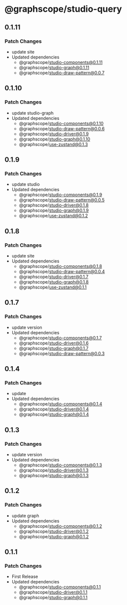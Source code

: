 # @graphscope/studio-query

## 0.1.11

### Patch Changes

- update site
- Updated dependencies
  - @graphscope/studio-components@0.1.11
  - @graphscope/studio-graph@0.1.11
  - @graphscope/studio-draw-pattern@0.0.7

## 0.1.10

### Patch Changes

- update studio-graph
- Updated dependencies
  - @graphscope/studio-components@0.1.10
  - @graphscope/studio-draw-pattern@0.0.6
  - @graphscope/studio-driver@0.1.9
  - @graphscope/studio-graph@0.1.10
  - @graphscope/use-zustand@0.1.3

## 0.1.9

### Patch Changes

- update studio
- Updated dependencies
  - @graphscope/studio-components@0.1.9
  - @graphscope/studio-draw-pattern@0.0.5
  - @graphscope/studio-driver@0.1.8
  - @graphscope/studio-graph@0.1.9
  - @graphscope/use-zustand@0.1.2

## 0.1.8

### Patch Changes

- update site
- Updated dependencies
  - @graphscope/studio-components@0.1.8
  - @graphscope/studio-draw-pattern@0.0.4
  - @graphscope/studio-driver@0.1.7
  - @graphscope/studio-graph@0.1.8
  - @graphscope/use-zustand@0.1.1

## 0.1.7

### Patch Changes

- update version
- Updated dependencies
  - @graphscope/studio-components@0.1.7
  - @graphscope/studio-driver@0.1.6
  - @graphscope/studio-graph@0.1.7
  - @graphscope/studio-draw-pattern@0.0.3

## 0.1.4

### Patch Changes

- update
- Updated dependencies
  - @graphscope/studio-components@0.1.4
  - @graphscope/studio-driver@0.1.4
  - @graphscope/studio-graph@0.1.4

## 0.1.3

### Patch Changes

- update version
- Updated dependencies
  - @graphscope/studio-components@0.1.3
  - @graphscope/studio-driver@0.1.3
  - @graphscope/studio-graph@0.1.3

## 0.1.2

### Patch Changes

- update graph
- Updated dependencies
  - @graphscope/studio-components@0.1.2
  - @graphscope/studio-driver@0.1.2
  - @graphscope/studio-graph@0.1.2

## 0.1.1

### Patch Changes

- First Release
- Updated dependencies
  - @graphscope/studio-components@0.1.1
  - @graphscope/studio-driver@0.1.1
  - @graphscope/studio-graph@0.1.1
